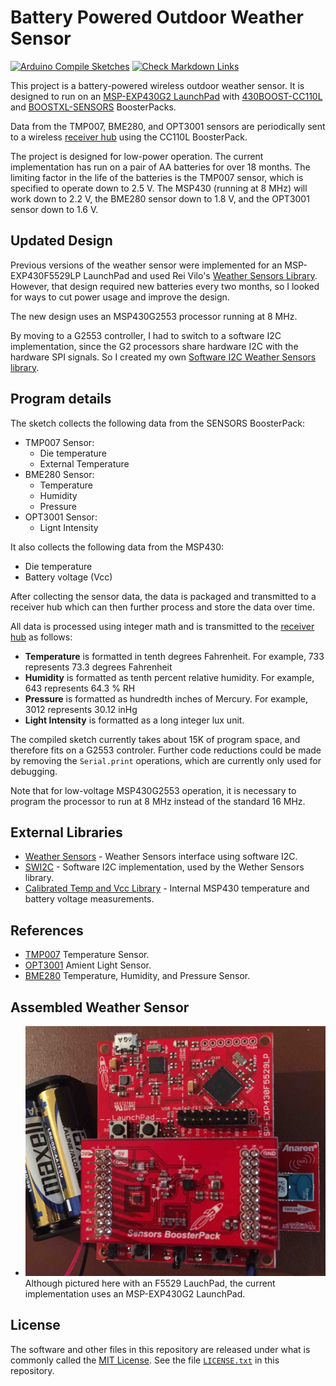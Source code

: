 # Battery Powered Outdoor Weather Sensor

[![Arduino Compile Sketches](https://github.com/Andy4495/Outdoor-Weather-Sensor/actions/workflows/arduino-compile-sketches.yml/badge.svg)](https://github.com/Andy4495/Outdoor-Weather-Sensor/actions/workflows/arduino-compile-sketches.yml)
[![Check Markdown Links](https://github.com/Andy4495/Outdoor-Weather-Sensor/actions/workflows/check-links.yml/badge.svg)](https://github.com/Andy4495/Outdoor-Weather-Sensor/actions/workflows/check-links.yml)

This project is a battery-powered wireless outdoor weather sensor. It is designed to run on an [MSP-EXP430G2 LaunchPad][9] with [430BOOST-CC110L][11] and [BOOSTXL-SENSORS][10] BoosterPacks.

Data from the TMP007, BME280, and OPT3001 sensors are periodically sent to a wireless [receiver hub][2] using the CC110L BoosterPack.

The project is designed for low-power operation. The current implementation has run on a pair of AA batteries for over 18 months. The limiting factor in the life of the batteries is the TMP007 sensor, which is specified to operate down to 2.5 V. The MSP430 (running at 8 MHz) will work down to 2.2 V, the BME280 sensor down to 1.8 V, and the OPT3001 sensor down to 1.6 V.

## Updated Design

Previous versions of the weather sensor were implemented for an MSP-EXP430F5529LP LaunchPad and used Rei Vilo's [Weather Sensors Library][8]. However, that design required new batteries every two months, so I looked for ways to cut power usage and improve the design.

The new design uses an MSP430G2553 processor running at 8 MHz.

By moving to a G2553 controller, I had to switch to a software I2C implementation, since the G2 processors share hardware I2C with the hardware SPI signals. So I created my own [Software I2C Weather Sensors library][1].

## Program details

The sketch collects the following data from the SENSORS BoosterPack:

- TMP007 Sensor:
  - Die temperature
  - External Temperature
- BME280 Sensor:
  - Temperature
  - Humidity
  - Pressure
- OPT3001 Sensor:
  - Lignt Intensity

It also collects the following data from the MSP430:

- Die temperature
- Battery voltage (Vcc)

After collecting the sensor data, the data is packaged and transmitted to a receiver hub which can then further process and store the data over time.

All data is processed using integer math and is transmitted to the [receiver hub][2] as follows:

- **Temperature** is formatted in tenth degrees Fahrenheit. For example, 733 represents 73.3 degrees Fahrenheit
- **Humidity** is formatted as tenth percent relative humidity. For example, 643 represents 64.3 % RH
- **Pressure** is formatted as hundredth inches of Mercury. For example, 3012 represents 30.12 inHg
- **Light Intensity** is formatted as a long integer lux unit.

The compiled sketch currently takes about 15K of program space, and therefore fits on a G2553 controler. Further code reductions could be made by removing the `Serial.print` operations, which are currently only used for debugging.

Note that for low-voltage MSP430G2553 operation, it is necessary to program the processor to run at 8 MHz instead of the standard 16 MHz.

## External Libraries

- [Weather Sensors][1] - Weather Sensors interface using software I2C.
- [SWI2C][3] - Software I2C implementation, used by the Wether Sensors library.
- [Calibrated Temp and Vcc Library][4] - Internal MSP430 temperature and battery voltage measurements.

## References

- [TMP007][5] Temperature Sensor.
- [OPT3001][6] Amient Light Sensor.
- [BME280][7] Temperature, Humidity, and Pressure Sensor.

## Assembled Weather Sensor

- ![Weather Sensor: CC110L BoosterPack(bottom), MSP-EXPF5529LP LaunchPad (middle), and SENSORS BoosterPack (top), powered by 2xAA batteries.](jpg/WeatherSensor.jpg)
Although pictured here with an F5529 LauchPad, the current implementation uses an MSP-EXP430G2 LaunchPad.

## License

The software and other files in this repository are released under what is commonly called the [MIT License][100]. See the file [`LICENSE.txt`][101] in this repository.

[1]: https://github.com/Andy4495/Weather_Sensors_SWI2C
[2]: https://github.com/Andy4495/Wireless-Sensor-Receiver-Hub
[3]: https://github.com/Andy4495/SWI2C
[4]: https://github.com/Andy4495/MspTandV
[5]: https://cdn-shop.adafruit.com/datasheets/tmp007.pdf
[6]: http://www.ti.com/lit/ds/symlink/opt3001.pdf
[7]: https://www.bosch-sensortec.com/media/boschsensortec/downloads/datasheets/bst-bme280-ds002.pdf
[8]: https://github.com/rei-vilo/SensorsWeather_Library
[9]: https://www.ti.com/tool/MSP-EXP430G2ET
[10]: https://www.ti.com/lit/ug/slau666b/slau666b.pdf
[11]: http://www.ti.com/lit/ml/swru312b/swru312b.pdf
[100]: https://choosealicense.com/licenses/mit/
[101]: ./LICENSE.txt
[//]: # ([200]: https://github.com/Andy4495/Outdoor-Weather-Sensor)
